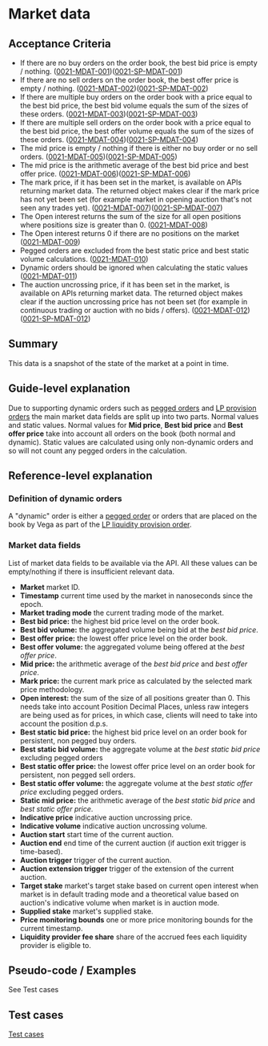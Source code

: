 # Market data

## Acceptance Criteria

- If there are no buy orders on the order book, the best bid price is empty / nothing. (<a name="0021-MDAT-001" href="#0021-MDAT-001">0021-MDAT-001</a>)(<a name="0021-SP-MDAT-001" href="#0021-SP-MDAT-001">0021-SP-MDAT-001</a>)
- If there are no sell orders on the order book, the best offer price is empty / nothing. (<a name="0021-MDAT-002" href="#0021-MDAT-002">0021-MDAT-002</a>)(<a name="0021-SP-MDAT-002" href="#0021-SP-MDAT-002">0021-SP-MDAT-002</a>)
- If there are multiple buy orders on the order book with a price equal to the best bid price, the best bid volume equals the sum of the sizes of these orders. (<a name="0021-MDAT-003" href="#0021-MDAT-003">0021-MDAT-003</a>)(<a name="0021-SP-MDAT-003" href="#0021-SP-MDAT-003">0021-SP-MDAT-003</a>)
- If there are multiple sell orders on the order book with a price equal to the best bid price, the best offer volume equals the sum of the sizes of these orders. (<a name="0021-MDAT-004" href="#0021-MDAT-004">0021-MDAT-004</a>)(<a name="0021-SP-MDAT-004" href="#0021-SP-MDAT-004">0021-SP-MDAT-004</a>)
- The mid price is empty / nothing if there is either no buy order or no sell orders. (<a name="0021-MDAT-005" href="#0021-MDAT-005">0021-MDAT-005</a>)(<a name="0021-SP-MDAT-005" href="#0021-SP-MDAT-005">0021-SP-MDAT-005</a>)
- The mid price is the arithmetic average of the best bid price and best offer price. (<a name="0021-MDAT-006" href="#0021-MDAT-006">0021-MDAT-006</a>)(<a name="0021-SP-MDAT-006" href="#0021-SP-MDAT-006">0021-SP-MDAT-006</a>)
- The mark price, if it has been set in the market, is available on APIs returning market data. The returned object makes clear if the mark price has not yet been set (for example market in opening auction that's not seen any trades yet). (<a name="0021-MDAT-007" href="#0021-MDAT-007">0021-MDAT-007</a>)(<a name="0021-SP-MDAT-007" href="#0021-SP-MDAT-007">0021-SP-MDAT-007</a>)
- The Open interest returns the sum of the size for all open positions where positions size is greater than 0. (<a name="0021-MDAT-008" href="#0021-MDAT-008">0021-MDAT-008</a>)
- The Open interest returns 0 if there are no positions on the market (<a name="0021-MDAT-009" href="#0021-MDAT-009">0021-MDAT-009</a>)
- Pegged orders are excluded from the best static price and best static volume calculations. (<a name="0021-MDAT-010" href="#0021-MDAT-010">0021-MDAT-010</a>)
- Dynamic orders should be ignored when calculating the static values (<a name="0021-MDAT-011" href="#0021-MDAT-011">0021-MDAT-011</a>)
- The auction uncrossing price, if it has been set in the market, is available on APIs returning market data. The returned object makes clear if the auction uncrossing price has not been set (for example in continuous trading or auction with no bids / offers). (<a name="0021-MDAT-012" href="#0021-MDAT-012">0021-MDAT-012</a>)(<a name="0021-SP-MDAT-012" href="#0021-SP-MDAT-012">0021-SP-MDAT-012</a>)

## Summary

This data is a snapshot of the state of the market at a point in time.

## Guide-level explanation

Due to supporting dynamic orders such as [pegged orders](0037-OPEG-pegged_orders.md) and [LP provision orders](0038-OLIQ-liquidity_provision_order_type.md) the main market data fields are split up into two parts. Normal values and static values. Normal values for **Mid price**, **Best bid price** and **Best offer price** take into account all orders on the book (both normal and dynamic). Static values are calculated using only non-dynamic orders and so will not count any pegged orders in the calculation.

## Reference-level explanation

### Definition of dynamic orders

A "dynamic" order is either a [pegged order](0037-OPEG-pegged_orders.md) or orders that are placed on the book by Vega as part of the [LP liquidity provision order](0038-OLIQ-liquidity_provision_order_type.md).

### Market data fields

List of market data fields to be available via the API. All these values can be empty/nothing if there is insufficient relevant data.

- **Market** market ID.
- **Timestamp** current time used by the market in nanoseconds since the epoch.
- **Market trading mode** the current trading mode of the market.
- **Best bid price:** the highest bid price level on the order book.
- **Best bid volume:** the aggregated volume being bid at the _best bid price_.
- **Best offer price:** the lowest offer price level on the order book.
- **Best offer volume:** the aggregated volume being offered at the _best offer price_.
- **Mid price:** the arithmetic average of the _best bid price_ and _best offer price_.
- **Mark price:** the current mark price as calculated by the selected mark price methodology.
- **Open interest:** the sum of the size of all positions greater than 0. This needs take into account Position Decimal Places, unless raw integers are being used as for prices, in which case, clients will need to take into account the position d.p.s.
- **Best static bid price:** the highest bid price level on an order book for persistent, non pegged buy orders.
- **Best static bid volume:** the aggregate volume at the _best static bid price_ excluding pegged orders
- **Best static offer price:** the lowest offer price level on an order book for persistent, non pegged sell orders.
- **Best static offer volume:** the aggregate volume at the _best static offer price_ excluding pegged orders.
- **Static mid price:** the arithmetic average of the _best static bid price_ and _best static offer price_.
- **Indicative price** indicative auction uncrossing price.
- **Indicative volume** indicative auction uncrossing volume.
- **Auction start** start time of the current auction.
- **Auction end** end time of the current auction (if auction exit trigger is time-based).
- **Auction trigger** trigger of the current auction.
- **Auction extension trigger** trigger of the extension of the current auction.
- **Target stake** market's target stake based on current open interest when market is in default trading mode and a theoretical value based on auction's indicative volume when market is in auction mode.
- **Supplied stake** market's supplied stake.
- **Price monitoring bounds** one or more price monitoring bounds for the current timestamp.
- **Liquidity provider fee share** share of the accrued fees each liquidity provider is eligible to.

## Pseudo-code / Examples

See Test cases

## Test cases

[Test cases](https://docs.google.com/spreadsheets/d/19_WPOQrTs6AsFfCaRjh8nXJF6B0IDHuP/edit#gid=128551767)
